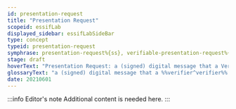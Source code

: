 ```yaml
---
id: presentation-request
title: "Presentation Request"
scopeid: essifLab
displayed_sidebar: essifLabSideBar
type: concept
typeid: presentation-request
symphrase: presentation-request%{ss}, verifiable-presentation-request%{ss}
stage: draft
hoverText: "Presentation Request: a (signed) digital message that a Verifier component sends to a Holder component asking for specific data from one or more Verifiable Credentials that are issued by specific Parties."
glossaryText: "a (signed) digital message that a %%verifier^verifier%% component sends to a %%holder^holder%% component asking for specific data from one or more %%verifiable^verify%% %%credentials^credential%% that are issued by specific Parties."
date: 20210601
---
```


:::info Editor's note
Additional content is needed here.
:::
